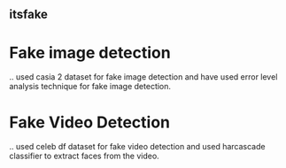 ## itsfake

# Fake image detection
.. used casia 2 dataset for fake image detection and have used error level analysis technique for fake image detection.

# Fake Video Detection
.. used celeb df dataset for fake video detection and used harcascade classifier to extract faces from the video.
